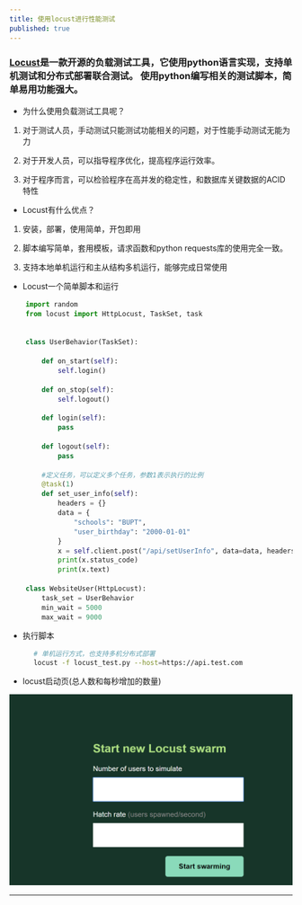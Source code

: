 ```yaml
---
title: 使用locust进行性能测试
published: true
---
```


### [](#header-3)[Locust](https://locust.io/)是一款开源的负载测试工具，它使用python语言实现，支持单机测试和分布式部署联合测试。 使用python编写相关的测试脚本，简单易用功能强大。

*   为什么使用负载测试工具呢？

1.  对于测试人员，手动测试只能测试功能相关的问题，对于性能手动测试无能为力

2.  对于开发人员，可以指导程序优化，提高程序运行效率。

3.  对于程序而言，可以检验程序在高并发的稳定性，和数据库关键数据的ACID特性

*   Locust有什么优点？

1.  安装，部署，使用简单，开包即用

2.  脚本编写简单，套用模板，请求函数和python requests库的使用完全一致。

3.  支持本地单机运行和主从结构多机运行，能够完成日常使用

* Locust一个简单脚本和运行

```python
    import random
    from locust import HttpLocust, TaskSet, task


    class UserBehavior(TaskSet):

        def on_start(self):
            self.login()

        def on_stop(self):
            self.logout()

        def login(self):
            pass

        def logout(self):
            pass

        #定义任务，可以定义多个任务，参数1表示执行的比例
        @task(1)
        def set_user_info(self):
            headers = {}
            data = {
                "schools": "BUPT",
                "user_birthday": "2000-01-01"
            }
            x = self.client.post("/api/setUserInfo", data=data, headers=headers)
            print(x.status_code)
            print(x.text)

    class WebsiteUser(HttpLocust):
        task_set = UserBehavior
        min_wait = 5000
        max_wait = 9000

```
    
*   执行脚本

```sh
      # 单机运行方式，也支持多机分布式部署
      locust -f locust_test.py --host=https://api.test.com
```

*   locust启动页(总人数和每秒增加的数量)

![](https://github.com/WangDaLei/WangDaLei.github.io/blob/master/images/locust.jpg)

* * *
